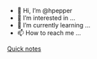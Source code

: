- 👋 Hi, I’m @hpepper
- 👀 I’m interested in ...
- 🌱 I’m currently learning ...
- 📫 How to reach me ...

[Quick notes](https://github.com/hpepper/henpep-dev-tools/wiki)

<!---
hpepper/hpepper is a ✨ special ✨ repository because its `README.md` (this file) appears on your GitHub profile.
You can click the Preview link to take a look at your changes.
--->
